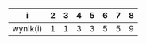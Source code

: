|    i     |  2  |  3  |  4  |  5  |  6  |  7  |  8  |
|----------|-----|-----|-----|-----|-----|-----|-----|
| wynik(i) | 1   | 1   | 3   | 3   | 5   | 5   | 9   |
